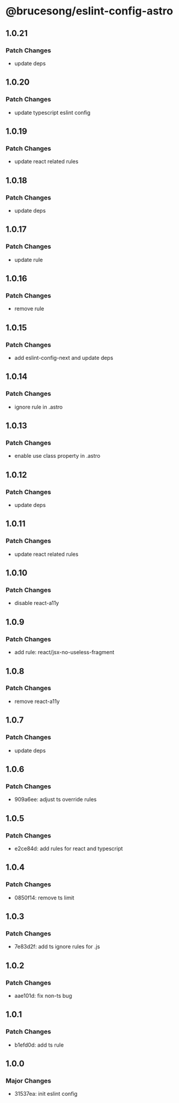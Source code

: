 # @brucesong/eslint-config-astro

## 1.0.21

### Patch Changes

- update deps

## 1.0.20

### Patch Changes

- update typescript eslint config

## 1.0.19

### Patch Changes

- update react related rules

## 1.0.18

### Patch Changes

- update deps

## 1.0.17

### Patch Changes

- update rule

## 1.0.16

### Patch Changes

- remove rule

## 1.0.15

### Patch Changes

- add eslint-config-next and update deps

## 1.0.14

### Patch Changes

- ignore rule in .astro

## 1.0.13

### Patch Changes

- enable use class property in .astro

## 1.0.12

### Patch Changes

- update deps

## 1.0.11

### Patch Changes

- update react related rules

## 1.0.10

### Patch Changes

- disable react-a11y

## 1.0.9

### Patch Changes

- add rule: react/jsx-no-useless-fragment

## 1.0.8

### Patch Changes

- remove react-a11y

## 1.0.7

### Patch Changes

- update deps

## 1.0.6

### Patch Changes

- 909a6ee: adjust ts override rules

## 1.0.5

### Patch Changes

- e2ce84d: add rules for react and typescript

## 1.0.4

### Patch Changes

- 0850f14: remove ts limit

## 1.0.3

### Patch Changes

- 7e83d2f: add ts ignore rules for .js

## 1.0.2

### Patch Changes

- aae101d: fix non-ts bug

## 1.0.1

### Patch Changes

- b1efd0d: add ts rule

## 1.0.0

### Major Changes

- 31537ea: init eslint config
